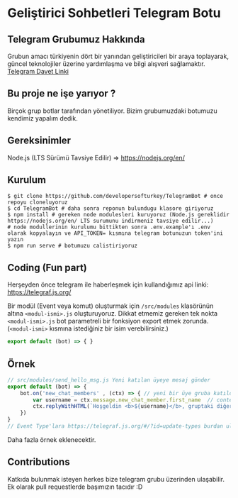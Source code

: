 # Geliştirici Sohbetleri Telegram Botu

## Telegram Grubumuz Hakkında
Grubun amacı türkiyenin dört bir yanından geliştiricileri bir araya toplayarak, güncel teknolojiler üzerine yardımlaşma ve bilgi alışveri sağlamaktır.
[Telegram Davet Linki](https://t.me/gelistiricisohbetleri)

## Bu proje ne işe yarıyor ?
Birçok grup botlar tarafından yönetiliyor. Bizim grubumuzdaki botumuzu kendimiz yapalım dedik.

## Gereksinimler
Node.js (LTS Sürümü Tavsiye Edilir) => https://nodejs.org/en/

## Kurulum
```
$ git clone https://github.com/developersofturkey/TelegramBot # once repoyu cloneluyoruz
$ cd TelegramBot # daha sonra reponun bulundugu klasore giriyoruz
$ npm install # gereken node modulesleri kuruyoruz (Node.js gereklidir https://nodejs.org/en/ LTS surumunu indirmeniz tavsiye edilir...)
# node modullerinin kurulumu bittikten sonra .env.example'ı .env olarak kopyalayın ve API_TOKEN= kısmına telegram botunuzun token'ini yazın
$ npm run serve # botumuzu calistiriyoruz
```
## Coding (Fun part)
Herşeyden önce telegram ile haberleşmek için kullandığımız api linki: https://telegraf.js.org/

Bir modül (Event veya komut) oluşturmak için `/src/modules` klasörünün altına `<modul-ismi>.js` oluşturuyoruz. Dikkat etmemiz gereken tek nokta `<modul-ismi>.js` bot parametreli bir fonksiyon export etmek zorunda. (`<modul-ismi>` kısmına istediğiniz bir isim verebilirsiniz.)
```js
export default (bot) => { }
```

## Örnek
```js
// src/modules/send_hello_msg.js Yeni katılan üyeye mesaj gönder
export default (bot) => {
    bot.on('new_chat_members' , (ctx) => { // yeni bir üye gruba katıldığında
        var username = ctx.message.new_chat_member.first_name  // context'den kullanıcının adını alıyoruz
        ctx.replyWithHTML(`Hoşgeldin <b>${username}</b>, gruptaki diğer üyelere kendini kısaca tanıtır mısın ?`) //HTML markup ile kullanıcıya hoşgeldin mesajı gönderiyoruz.
    })
}
// Event Type'lara https://telegraf.js.org/#/?id=update-types burdan ulaşabilirsiniz
```
Daha fazla örnek eklenecektir.

## Contributions
Katkıda bulunmak isteyen herkes bize telegram grubu üzerinden ulaşabilir. Ek olarak pull requestlerde başımızın tacıdır :D